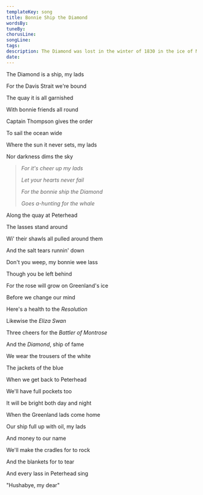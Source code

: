 ```yaml
---
templateKey: song
title: Bonnie Ship the Diamond  
wordsBy:
tuneBy:
chorusLine:
songLine:
tags:
description: The Diamond was lost in the winter of 1830 in the ice of Melville Bay, Greenland. In total, twentyfive ships from the British whaling fleet were lost.
date:
---
```

The Diamond is a ship, my lads

For the Davis Strait we\'re bound

The quay it is all garnished

With bonnie friends all round

Captain Thompson gives the order

To sail the ocean wide

Where the sun it never sets, my lads

Nor darkness dims the sky

> *For it\'s cheer up my lads*
>
> *Let your hearts never fail*
>
> *For the bonnie ship the Diamond*
>
> *Goes a-hunting for the whale*

Along the quay at Peterhead

The lasses stand around

Wi\' their shawls all pulled around them

And the salt tears runnin\' down

Don\'t you weep, my bonnie wee lass

Though you be left behind

For the rose will grow on Greenland\'s ice

Before we change our mind

Here\'s a health to the *Resolution*

Likewise the *Eliza Swan*

Three cheers for the *Battler of Montrose*

And the *Diamond*, ship of fame

We wear the trousers of the white

The jackets of the blue

When we get back to Peterhead

We\'ll have full pockets too

It will be bright both day and night

When the Greenland lads come home

Our ship full up with oil, my lads

And money to our name

We\'ll make the cradles for to rock

And the blankets for to tear

And every lass in Peterhead sing

\"Hushabye, my dear\"
